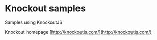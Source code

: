 # Knockout samples

Samples using KnockoutJS

Knockout homepage [http://knockoutjs.com/](http://knockoutjs.com/)

